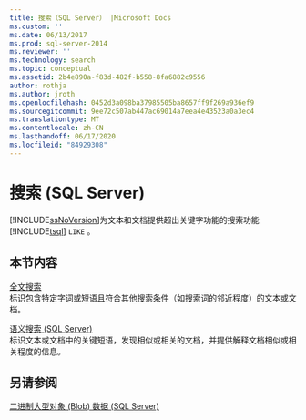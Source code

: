 ```yaml
---
title: 搜索（SQL Server） |Microsoft Docs
ms.custom: ''
ms.date: 06/13/2017
ms.prod: sql-server-2014
ms.reviewer: ''
ms.technology: search
ms.topic: conceptual
ms.assetid: 2b4e890a-f83d-482f-b558-8fa6882c9556
author: rothja
ms.author: jroth
ms.openlocfilehash: 0452d3a098ba37985505ba8657ff9f269a936ef9
ms.sourcegitcommit: 9ee72c507ab447ac69014a7eea4e43523a0a3ec4
ms.translationtype: MT
ms.contentlocale: zh-CN
ms.lasthandoff: 06/17/2020
ms.locfileid: "84929308"
---
```

# <a name="search-sql-server"></a>搜索 (SQL Server)
  [!INCLUDE[ssNoVersion](../includes/ssnoversion-md.md)]为文本和文档提供超出关键字功能的搜索功能 [!INCLUDE[tsql](../includes/tsql-md.md)] `LIKE` 。  
  
## <a name="in-this-section"></a>本节内容  
 [全文搜索](../relational-databases/search/full-text-search.md)  
 标识包含特定字词或短语且符合其他搜索条件（如搜索词的邻近程度）的文本或文档。  
  
 [语义搜索 &#40;SQL Server&#41;](../relational-databases/search/semantic-search-sql-server.md)  
 标识文本或文档中的关键短语，发现相似或相关的文档，并提供解释文档相似或相关程度的信息。  
  
## <a name="see-also"></a>另请参阅  
 [二进制大型对象 (Blob) 数据 (SQL Server)](../relational-databases/blob/binary-large-object-blob-data-sql-server.md)  
  
  
